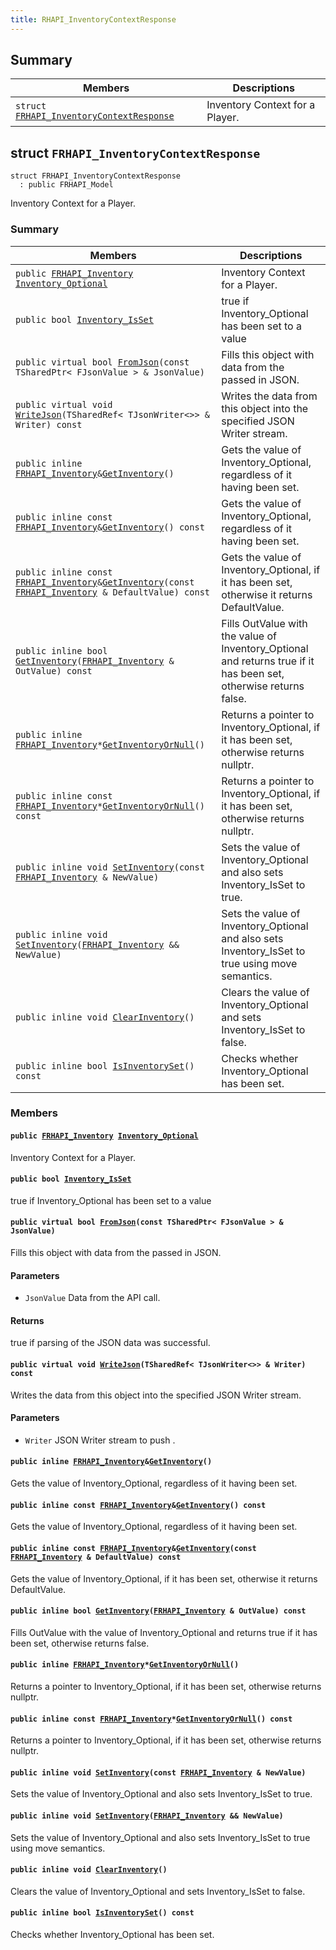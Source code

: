 ```yaml
---
title: RHAPI_InventoryContextResponse
---
```


## Summary

 Members                        | Descriptions                                
--------------------------------|---------------------------------------------
`struct `[`FRHAPI_InventoryContextResponse`](#structFRHAPI__InventoryContextResponse) | Inventory Context for a Player.

## struct `FRHAPI_InventoryContextResponse` <a id="structFRHAPI__InventoryContextResponse"></a>

```
struct FRHAPI_InventoryContextResponse
  : public FRHAPI_Model
```

Inventory Context for a Player.

### Summary

 Members                        | Descriptions                                
--------------------------------|---------------------------------------------
`public `[`FRHAPI_Inventory`](RHAPI_Inventory.md#structFRHAPI__Inventory)` `[`Inventory_Optional`](#structFRHAPI__InventoryContextResponse_1adf1766726cd900f692cdab6e1816713c) | Inventory Context for a Player.
`public bool `[`Inventory_IsSet`](#structFRHAPI__InventoryContextResponse_1a78e0c2b4d95885d45a22e322049fc23a) | true if Inventory_Optional has been set to a value
`public virtual bool `[`FromJson`](#structFRHAPI__InventoryContextResponse_1a4537312bdb09846842039fd6d2b5db00)`(const TSharedPtr< FJsonValue > & JsonValue)` | Fills this object with data from the passed in JSON.
`public virtual void `[`WriteJson`](#structFRHAPI__InventoryContextResponse_1a130485eb3ae56d2959fde904162a000f)`(TSharedRef< TJsonWriter<>> & Writer) const` | Writes the data from this object into the specified JSON Writer stream.
`public inline `[`FRHAPI_Inventory`](RHAPI_Inventory.md#structFRHAPI__Inventory)` & `[`GetInventory`](#structFRHAPI__InventoryContextResponse_1af5475321db2829b4bad00d99efb69a4b)`()` | Gets the value of Inventory_Optional, regardless of it having been set.
`public inline const `[`FRHAPI_Inventory`](RHAPI_Inventory.md#structFRHAPI__Inventory)` & `[`GetInventory`](#structFRHAPI__InventoryContextResponse_1a973fbb972b1333e42340f83ef003defd)`() const` | Gets the value of Inventory_Optional, regardless of it having been set.
`public inline const `[`FRHAPI_Inventory`](RHAPI_Inventory.md#structFRHAPI__Inventory)` & `[`GetInventory`](#structFRHAPI__InventoryContextResponse_1a05a932a30a4523e5d12bf7a199103542)`(const `[`FRHAPI_Inventory`](RHAPI_Inventory.md#structFRHAPI__Inventory)` & DefaultValue) const` | Gets the value of Inventory_Optional, if it has been set, otherwise it returns DefaultValue.
`public inline bool `[`GetInventory`](#structFRHAPI__InventoryContextResponse_1a9b4af4258c9a4fb458ddab83157d4e7f)`(`[`FRHAPI_Inventory`](RHAPI_Inventory.md#structFRHAPI__Inventory)` & OutValue) const` | Fills OutValue with the value of Inventory_Optional and returns true if it has been set, otherwise returns false.
`public inline `[`FRHAPI_Inventory`](RHAPI_Inventory.md#structFRHAPI__Inventory)` * `[`GetInventoryOrNull`](#structFRHAPI__InventoryContextResponse_1a799ccbd402f02d24f1172b38ad4469fa)`()` | Returns a pointer to Inventory_Optional, if it has been set, otherwise returns nullptr.
`public inline const `[`FRHAPI_Inventory`](RHAPI_Inventory.md#structFRHAPI__Inventory)` * `[`GetInventoryOrNull`](#structFRHAPI__InventoryContextResponse_1ac2709dcadd009f843c4c66000a969128)`() const` | Returns a pointer to Inventory_Optional, if it has been set, otherwise returns nullptr.
`public inline void `[`SetInventory`](#structFRHAPI__InventoryContextResponse_1af6025ac2e9e41aa65beb4bd20f8acf4d)`(const `[`FRHAPI_Inventory`](RHAPI_Inventory.md#structFRHAPI__Inventory)` & NewValue)` | Sets the value of Inventory_Optional and also sets Inventory_IsSet to true.
`public inline void `[`SetInventory`](#structFRHAPI__InventoryContextResponse_1a5cbd5da73e757edd0dbe316079059272)`(`[`FRHAPI_Inventory`](RHAPI_Inventory.md#structFRHAPI__Inventory)` && NewValue)` | Sets the value of Inventory_Optional and also sets Inventory_IsSet to true using move semantics.
`public inline void `[`ClearInventory`](#structFRHAPI__InventoryContextResponse_1a41cea14fe48b16820fe86c112069ede4)`()` | Clears the value of Inventory_Optional and sets Inventory_IsSet to false.
`public inline bool `[`IsInventorySet`](#structFRHAPI__InventoryContextResponse_1a827d8322538de97ebfc7d863859aaedb)`() const` | Checks whether Inventory_Optional has been set.

### Members

#### `public `[`FRHAPI_Inventory`](RHAPI_Inventory.md#structFRHAPI__Inventory)` `[`Inventory_Optional`](#structFRHAPI__InventoryContextResponse_1adf1766726cd900f692cdab6e1816713c) <a id="structFRHAPI__InventoryContextResponse_1adf1766726cd900f692cdab6e1816713c"></a>

Inventory Context for a Player.

#### `public bool `[`Inventory_IsSet`](#structFRHAPI__InventoryContextResponse_1a78e0c2b4d95885d45a22e322049fc23a) <a id="structFRHAPI__InventoryContextResponse_1a78e0c2b4d95885d45a22e322049fc23a"></a>

true if Inventory_Optional has been set to a value

#### `public virtual bool `[`FromJson`](#structFRHAPI__InventoryContextResponse_1a4537312bdb09846842039fd6d2b5db00)`(const TSharedPtr< FJsonValue > & JsonValue)` <a id="structFRHAPI__InventoryContextResponse_1a4537312bdb09846842039fd6d2b5db00"></a>

Fills this object with data from the passed in JSON.

#### Parameters
* `JsonValue` Data from the API call.

#### Returns
true if parsing of the JSON data was successful.

#### `public virtual void `[`WriteJson`](#structFRHAPI__InventoryContextResponse_1a130485eb3ae56d2959fde904162a000f)`(TSharedRef< TJsonWriter<>> & Writer) const` <a id="structFRHAPI__InventoryContextResponse_1a130485eb3ae56d2959fde904162a000f"></a>

Writes the data from this object into the specified JSON Writer stream.

#### Parameters
* `Writer` JSON Writer stream to push .

#### `public inline `[`FRHAPI_Inventory`](RHAPI_Inventory.md#structFRHAPI__Inventory)` & `[`GetInventory`](#structFRHAPI__InventoryContextResponse_1af5475321db2829b4bad00d99efb69a4b)`()` <a id="structFRHAPI__InventoryContextResponse_1af5475321db2829b4bad00d99efb69a4b"></a>

Gets the value of Inventory_Optional, regardless of it having been set.

#### `public inline const `[`FRHAPI_Inventory`](RHAPI_Inventory.md#structFRHAPI__Inventory)` & `[`GetInventory`](#structFRHAPI__InventoryContextResponse_1a973fbb972b1333e42340f83ef003defd)`() const` <a id="structFRHAPI__InventoryContextResponse_1a973fbb972b1333e42340f83ef003defd"></a>

Gets the value of Inventory_Optional, regardless of it having been set.

#### `public inline const `[`FRHAPI_Inventory`](RHAPI_Inventory.md#structFRHAPI__Inventory)` & `[`GetInventory`](#structFRHAPI__InventoryContextResponse_1a05a932a30a4523e5d12bf7a199103542)`(const `[`FRHAPI_Inventory`](RHAPI_Inventory.md#structFRHAPI__Inventory)` & DefaultValue) const` <a id="structFRHAPI__InventoryContextResponse_1a05a932a30a4523e5d12bf7a199103542"></a>

Gets the value of Inventory_Optional, if it has been set, otherwise it returns DefaultValue.

#### `public inline bool `[`GetInventory`](#structFRHAPI__InventoryContextResponse_1a9b4af4258c9a4fb458ddab83157d4e7f)`(`[`FRHAPI_Inventory`](RHAPI_Inventory.md#structFRHAPI__Inventory)` & OutValue) const` <a id="structFRHAPI__InventoryContextResponse_1a9b4af4258c9a4fb458ddab83157d4e7f"></a>

Fills OutValue with the value of Inventory_Optional and returns true if it has been set, otherwise returns false.

#### `public inline `[`FRHAPI_Inventory`](RHAPI_Inventory.md#structFRHAPI__Inventory)` * `[`GetInventoryOrNull`](#structFRHAPI__InventoryContextResponse_1a799ccbd402f02d24f1172b38ad4469fa)`()` <a id="structFRHAPI__InventoryContextResponse_1a799ccbd402f02d24f1172b38ad4469fa"></a>

Returns a pointer to Inventory_Optional, if it has been set, otherwise returns nullptr.

#### `public inline const `[`FRHAPI_Inventory`](RHAPI_Inventory.md#structFRHAPI__Inventory)` * `[`GetInventoryOrNull`](#structFRHAPI__InventoryContextResponse_1ac2709dcadd009f843c4c66000a969128)`() const` <a id="structFRHAPI__InventoryContextResponse_1ac2709dcadd009f843c4c66000a969128"></a>

Returns a pointer to Inventory_Optional, if it has been set, otherwise returns nullptr.

#### `public inline void `[`SetInventory`](#structFRHAPI__InventoryContextResponse_1af6025ac2e9e41aa65beb4bd20f8acf4d)`(const `[`FRHAPI_Inventory`](RHAPI_Inventory.md#structFRHAPI__Inventory)` & NewValue)` <a id="structFRHAPI__InventoryContextResponse_1af6025ac2e9e41aa65beb4bd20f8acf4d"></a>

Sets the value of Inventory_Optional and also sets Inventory_IsSet to true.

#### `public inline void `[`SetInventory`](#structFRHAPI__InventoryContextResponse_1a5cbd5da73e757edd0dbe316079059272)`(`[`FRHAPI_Inventory`](RHAPI_Inventory.md#structFRHAPI__Inventory)` && NewValue)` <a id="structFRHAPI__InventoryContextResponse_1a5cbd5da73e757edd0dbe316079059272"></a>

Sets the value of Inventory_Optional and also sets Inventory_IsSet to true using move semantics.

#### `public inline void `[`ClearInventory`](#structFRHAPI__InventoryContextResponse_1a41cea14fe48b16820fe86c112069ede4)`()` <a id="structFRHAPI__InventoryContextResponse_1a41cea14fe48b16820fe86c112069ede4"></a>

Clears the value of Inventory_Optional and sets Inventory_IsSet to false.

#### `public inline bool `[`IsInventorySet`](#structFRHAPI__InventoryContextResponse_1a827d8322538de97ebfc7d863859aaedb)`() const` <a id="structFRHAPI__InventoryContextResponse_1a827d8322538de97ebfc7d863859aaedb"></a>

Checks whether Inventory_Optional has been set.

